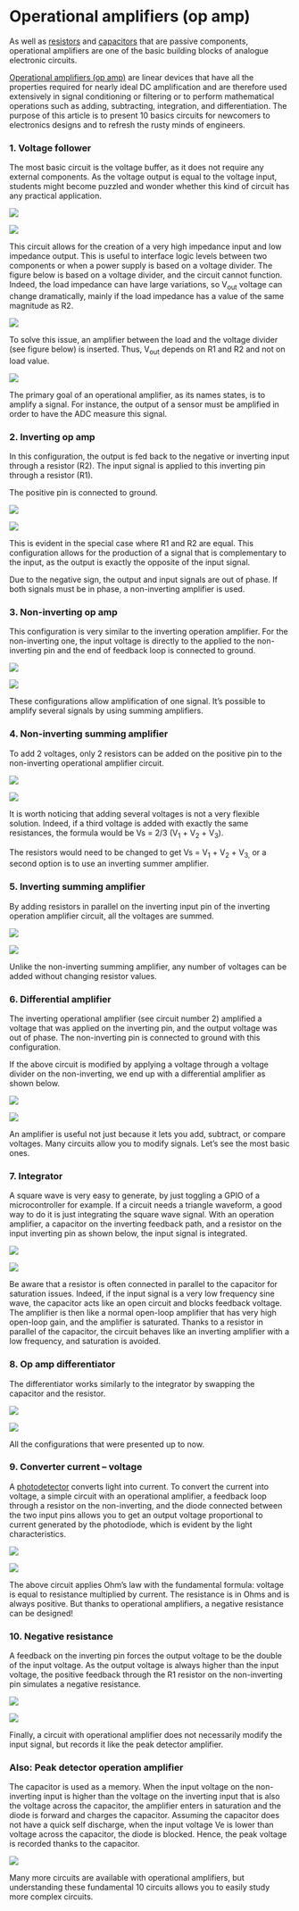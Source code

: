 # Operational amplifiers (op amp)

As well as [resistors](https://www.arrow.com/categories/resistors) and [capacitors](https://www.arrow.com/categories/capacitors) that are passive components, operational amplifiers are one of the basic building blocks of analogue electronic circuits.

[Operational amplifiers (op amp)](https://www.arrow.com/en/categories/amplifiers/amplifiers-and-comparators/op-amps) are linear devices that have all the properties required for nearly ideal DC amplification and are therefore used extensively in signal conditioning or filtering or to perform mathematical operations such as adding, subtracting, integration, and differentiation. The purpose of this article is to present 10 basics circuits for newcomers to electronics designs and to refresh the rusty minds of engineers.

### 1. Voltage follower

The most basic circuit is the voltage buffer, as it does not require any external components. As the voltage output is equal to the voltage input, students might become puzzled and wonder whether this kind of circuit has any practical application.

![](https://static4.arrow.com/-/media/arrow/images/miscellaneous/1/1116-op-amp-fun-image-1.jpg?la=it-it\&h=292\&w=400\&hash=88ED136A71E88D4F9E3FA5D0E8BFBE59)

![](https://static4.arrow.com/-/media/arrow/images/miscellaneous/1/1116-op-amp-fun-image-2.jpg?la=it-it\&hash=748E645A9552D6BAD17424A9A8E1EB23)

This circuit allows for the creation of a very high impedance input and low impedance output. This is useful to interface logic levels between two components or when a power supply is based on a voltage divider. The figure below is based on a voltage divider, and the circuit cannot function. Indeed, the load impedance can have large variations, so V<sub>out</sub> voltage can change dramatically, mainly if the load impedance has a value of the same magnitude as R2.

![](https://static4.arrow.com/-/media/arrow/images/miscellaneous/1/1116-op-amp-fun-image-3.jpg?la=it-it\&hash=E4FCF4EFAC51FCE4F0A24923A8AEDDA2)

To solve this issue, an amplifier between the load and the voltage divider (see figure below) is inserted. Thus, V<sub>out</sub> depends on R1 and R2 and not on load value.

![](https://static4.arrow.com/-/media/arrow/images/miscellaneous/1/1116-op-amp-fun-image-4.jpg?la=it-it\&hash=EC16206A26163A23148C9C6794B4AE66)

The primary goal of an operational amplifier, as its names states, is to amplify a signal. For instance, the output of a sensor must be amplified in order to have the ADC measure this signal.

### 2. Inverting op amp

In this configuration, the output is fed back to the negative or inverting input through a resistor (R2). The input signal is applied to this inverting pin through a resistor (R1).

The positive pin is connected to ground.

![](https://static4.arrow.com/-/media/arrow/images/miscellaneous/1/1116-op-amp-fun-image-5.jpg?la=it-it\&h=239\&w=400\&hash=1846D5A383330663DC8494C78EF2A336)

![](https://static4.arrow.com/-/media/arrow/images/miscellaneous/1/1116-op-amp-fun-image-6.jpg?la=it-it\&hash=01BC58B5C1028B3F112F7F6441C92350)

This is evident in the special case where R1 and R2 are equal. This configuration allows for the production of a signal that is complementary to the input, as the output is exactly the opposite of the input signal.

Due to the negative sign, the output and input signals are out of phase. If both signals must be in phase, a non-inverting amplifier is used.

### 3. Non-inverting op amp

This configuration is very similar to the inverting operation amplifier. For the non-inverting one, the input voltage is directly to the applied to the non-inverting pin and the end of feedback loop is connected to ground.

![](https://static4.arrow.com/-/media/arrow/images/miscellaneous/1/1116-op-amp-fun-image-7.jpg?la=it-it\&h=275\&w=400\&hash=36EF357CDF4DC3486037BB270E2A6609)

![](https://static4.arrow.com/-/media/arrow/images/miscellaneous/1/1116-op-amp-fun-image-8.jpg?la=it-it\&hash=F14DF8C5B8BA87DB49841C465F020E12)

These configurations allow amplification of one signal. It’s possible to amplify several signals by using summing amplifiers.

### 4. Non-inverting summing amplifier

To add 2 voltages, only 2 resistors can be added on the positive pin to the non-inverting operational amplifier circuit.

![](https://static4.arrow.com/-/media/arrow/images/miscellaneous/1/1116-op-amp-fun-image-9.jpg?la=it-it\&h=268\&w=400\&hash=9AF79F2E1171B7BB6D158B8C17D4EE6C)

![](https://static4.arrow.com/-/media/arrow/images/miscellaneous/1/1116-op-amp-fun-image-10.jpg?la=it-it\&hash=7A9D55B0B24712DB0EB67838543B6C74)

It is worth noticing that adding several voltages is not a very flexible solution. Indeed, if a third voltage is added with exactly the same resistances, the formula would be Vs = 2/3 (V<sub>1</sub> + V<sub>2</sub> + V<sub>3</sub>).

The resistors would need to be changed to get Vs = V<sub>1</sub> + V<sub>2</sub> + V<sub>3,</sub> or a second option is to use an inverting summer amplifier.

### 5. Inverting summing amplifier

By adding resistors in parallel on the inverting input pin of the inverting operation amplifier circuit, all the voltages are summed.

![](https://static4.arrow.com/-/media/arrow/images/miscellaneous/1/1116-op-amp-fun-image-11.jpg?la=it-it\&h=318\&w=400\&hash=FA2E138822CDD351AA6196B74A055315)

![](https://static4.arrow.com/-/media/arrow/images/miscellaneous/1/1116-op-amp-fun-image-12.jpg?la=it-it\&hash=EF37A2478C8B661A022EDD5CC04623E2)

Unlike the non-inverting summing amplifier, any number of voltages can be added without changing resistor values.

### 6. Differential amplifier

The inverting operational amplifier (see circuit number 2) amplified a voltage that was applied on the inverting pin, and the output voltage was out of phase. The non-inverting pin is connected to ground with this configuration.

If the above circuit is modified by applying a voltage through a voltage divider on the non-inverting, we end up with a differential amplifier as shown below.

![](https://static4.arrow.com/-/media/arrow/images/miscellaneous/1/1116-op-amp-fun-image-13.jpg?la=it-it\&h=316\&w=400\&hash=FC0CE6876547A56A618BE501A10B996F)

![](https://static4.arrow.com/-/media/arrow/images/miscellaneous/1/1116-op-amp-fun-image-14.jpg?la=it-it\&hash=8CD9F1A4104E2977D6C20009DB2745D9)

An amplifier is useful not just because it lets you add, subtract, or compare voltages. Many circuits allow you to modify signals. Let’s see the most basic ones.

### 7. Integrator

A square wave is very easy to generate, by just toggling a GPIO of a microcontroller for example. If a circuit needs a triangle waveform, a good way to do it is just integrating the square wave signal. With an operation amplifier, a capacitor on the inverting feedback path, and a resistor on the input inverting pin as shown below, the input signal is integrated.

![](https://static4.arrow.com/-/media/arrow/images/miscellaneous/1/1116-op-amp-fun-image-15.jpg?la=it-it\&h=255\&w=400\&hash=69AF0DD8B034B5445F72F41D502034C3)

![](https://static4.arrow.com/-/media/arrow/images/miscellaneous/1/1116-op-amp-fun-image-16.jpg?la=it-it\&hash=36A9D476E75A6E57338CABFCD24B9C38)

Be aware that a resistor is often connected in parallel to the capacitor for saturation issues. Indeed, if the input signal is a very low frequency sine wave, the capacitor acts like an open circuit and blocks feedback voltage. The amplifier is then like a normal open-loop amplifier that has very high open-loop gain, and the amplifier is saturated. Thanks to a resistor in parallel of the capacitor, the circuit behaves like an inverting amplifier with a low frequency, and saturation is avoided.

### 8. Op amp differentiator

The differentiator works similarly to the integrator by swapping the capacitor and the resistor.

![](https://static4.arrow.com/-/media/arrow/images/miscellaneous/1/1116-op-amp-fun-image-17.jpg?la=it-it\&h=266\&w=400\&hash=1E894C6580897668C0F3EF6C719D29B5)

![](https://static4.arrow.com/-/media/arrow/images/miscellaneous/1/1116-op-amp-fun-image-18.jpg?la=it-it\&hash=381DD41EF2E3628ABCA6ADD7D60D055E)

All the configurations that were presented up to now.

### 9. Converter current – voltage

A [photodetector](https://www.arrow.com/en/categories/optoelectronics/photoelement/photodetectors) converts light into current. To convert the current into voltage, a simple circuit with an operational amplifier, a feedback loop through a resistor on the non-inverting, and the diode connected between the two input pins allows you to get an output voltage proportional to current generated by the photodiode, which is evident by the light characteristics.

![](https://static4.arrow.com/-/media/arrow/images/miscellaneous/1/1116-op-amp-fun-image-19.jpg?la=it-it\&h=275\&w=400\&hash=E2C2DE3F9C3E298D4B76F0EC481797EC)

![](https://static4.arrow.com/-/media/arrow/images/miscellaneous/1/1116-op-amp-fun-image-20.jpg?la=it-it\&hash=84B6AB8AA7BFEC218CE918CEF5B29AB1)

The above circuit applies Ohm’s law with the fundamental formula: voltage is equal to resistance multiplied by current. The resistance is in Ohms and is always positive. But thanks to operational amplifiers, a negative resistance can be designed!

### 10. Negative resistance

A feedback on the inverting pin forces the output voltage to be the double of the input voltage. As the output voltage is always higher than the input voltage, the positive feedback through the R1 resistor on the non-inverting pin simulates a negative resistance.

![](https://static4.arrow.com/-/media/arrow/images/miscellaneous/1/1116-op-amp-fun-image-21.jpg?la=it-it\&h=327\&w=400\&hash=D85D53A86109EB11898C6ED0DDFD03BB)

![](https://static4.arrow.com/-/media/arrow/images/miscellaneous/1/1116-op-amp-fun-image-22.jpg?la=it-it\&hash=BA443AB43FDC92B573922FA4123BB691)

Finally, a circuit with operational amplifier does not necessarily modify the input signal, but records it like the peak detector amplifier.

### Also: Peak detector operation amplifier

The capacitor is used as a memory. When the input voltage on the non-inverting input is higher than the voltage on the inverting input that is also the voltage across the capacitor, the amplifier enters in saturation and the diode is forward and charges the capacitor. Assuming the capacitor does not have a quick self discharge, when the input voltage Ve is lower than voltage across the capacitor, the diode is blocked. Hence, the peak voltage is recorded thanks to the capacitor.

![](https://static4.arrow.com/-/media/arrow/images/miscellaneous/1/1116-op-amp-fun-image-23.jpg?la=it-it\&h=229\&w=400\&hash=2F6480A108931285AD186608AC9E58D0)

Many more circuits are available with operational amplifiers, but understanding these fundamental 10 circuits allows you to easily study more complex circuits.



<figure><img src="../.gitbook/assets/image.png" alt=""><figcaption></figcaption></figure>
